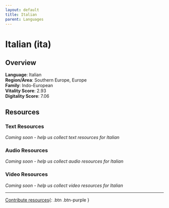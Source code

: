 ```yaml
---
layout: default
title: Italian
parent: Languages
---
```


# Italian (ita)

## Overview

**Language**: Italian  
**Region/Area**: Southern Europe, Europe  
**Family**: Indo-European  
**Vitality Score**: 2.93  
**Digitality Score**: 7.06  

## Resources

### Text Resources
*Coming soon - help us collect text resources for Italian*

### Audio Resources
*Coming soon - help us collect audio resources for Italian*

### Video Resources
*Coming soon - help us collect video resources for Italian*

---

[Contribute resources](https://fairtrain.github.io/){: .btn .btn-purple }
